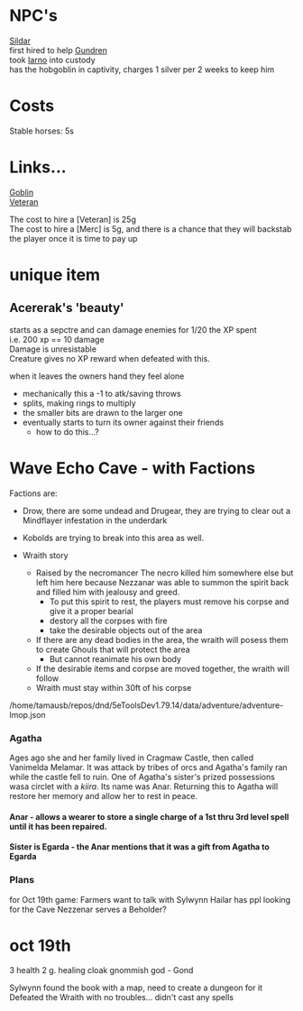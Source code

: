 # NPC's
[Sildar](npcs/sildar.md)  
first hired to help [Gundren](npcs/gundren.md)  
took [Iarno](npcs/iarno.md) into custody  
has the hobgoblin in captivity, charges 1 silver per 2 weeks to keep him  

# Costs
Stable horses: 5s  

# Links...
[Goblin](https://www.dndbeyond.com/monsters/goblin)  
[Veteran](https://www.dndbeyond.com/monsters/veteran)  

The cost to hire a [Veteran] is 25g  
The cost to hire a [Merc] is 5g, and there is a chance that they will backstab the player once it is time to pay up  

# unique item
## Acererak's 'beauty'
starts as a sepctre and can damage enemies for 1/20 the XP spent  
i.e. 200 xp == 10 damage  
Damage is unresistable  
Creature gives no XP reward when defeated with this.  

when it leaves the owners hand they feel alone  
-  mechanically this a -1 to atk/saving throws
-  splits, making rings to multiply  
-  the smaller bits are drawn to the larger one  
-  eventually starts to turn its owner against their friends  
    -  how to do this...?  

# Wave Echo Cave - with Factions
Factions are:
- Drow, there are some undead and Drugear, they are trying to clear out a Mindflayer infestation in the underdark
- Kobolds are trying to break into this area as well.

- Wraith story
    - Raised by the necromancer
      The necro killed him somewhere else but left him here because Nezzanar was able to summon the spirit back and filled him with jealousy and greed.
      - To put this spirit to rest, the players must remove his corpse and give it a proper bearial
      - destory all the corpses with fire
      - take the desirable objects out of the area
    - If there are any dead bodies in the area, the wraith will posess them to create Ghouls that will protect the area
      - But cannot reanimate his own body
    - If the desirable items and corpse are moved together, the wraith will follow
    - Wraith must stay within 30ft of his corpse

/home/tamausb/repos/dnd/5eToolsDev1.79.14/data/adventure/adventure-lmop.json


### Agatha
Ages ago she and her family lived in Cragmaw Castle, then called Vanimelda Melamar. It was attack by tribes of orcs and Agatha's family ran while the castle fell to ruin. One of Agatha's sister's prized possessions wasa  circlet with a *kiira*. Its name was Anar. Returning this to Agatha will restore her memory and allow her to rest in peace. 
#### Anar - allows a wearer to store a single charge of a 1st thru 3rd level spell until it has been repaired.
#### Sister is Egarda - the Anar mentions that it was a gift from Agatha to Egarda

### Plans
for Oct 19th game:
Farmers want to talk with Sylwynn
Hailar has ppl looking for the Cave
Nezzenar serves a Beholder?



# oct 19th
3 health
2 g. healing 
cloak
gnommish god - Gond


Sylwynn found the book with a map, need to create a dungeon for it
Defeated the Wraith with no troubles... didn't cast any spells

